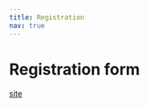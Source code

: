 ```yaml
---
title: Registration
nav: true
---
```


# Registration form
 [site](https://docs.google.com/forms/d/e/1FAIpQLSc43nxoygBSzVkpjznf8O_jTIh4wvicKk9d-iqE3g3ZwgjEuA/viewform?usp=dialog)
